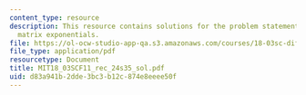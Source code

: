 ```yaml
---
content_type: resource
description: This resource contains solutions for the problem statements related to
  matrix exponentials.
file: https://ol-ocw-studio-app-qa.s3.amazonaws.com/courses/18-03sc-differential-equations-fall-2011/d83a941b2dde3bc3b12c874e8eeee50f_MIT18_03SCF11_rec_24s35_sol.pdf
file_type: application/pdf
resourcetype: Document
title: MIT18_03SCF11_rec_24s35_sol.pdf
uid: d83a941b-2dde-3bc3-b12c-874e8eeee50f
---
```

